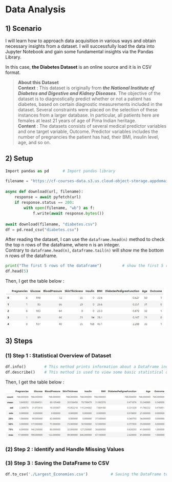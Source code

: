 # Data Analysis
## 1) Scenario
I will learn how to approach data acquisition in various ways and obtain necessary insights from a dataset.
I will successfully load the data into Jupyter Notebook and gain some fundamental insights via the Pandas Library.

In this case, **the Diabetes Dataset** is an online source and it is in CSV format.

> **About this Dataset**    
**Context** : This dataset is originally from ***the National Institute of Diabetes and Digestive and Kidney Diseases***. The objective of the dataset is to diagnostically predict whether or not a patient has diabetes, based on certain diagnostic measurements included in the dataset. Several constraints were placed on the selection of these instances from a larger database. In particular, all patients here are females at least 21 years of age of Pima Indian heritage.    
**Content** : The datasets consists of several medical predictor variables and one target variable, Outcome. Predictor variables includes the number of pregnancies the patient has had, their BMI, insulin level, age, and so on.
> 
## 2) Setup
```python
Import pandas as pd      # Import pandas library
```
```python
filename = "https://cf-courses-data.s3.us.cloud-object-storage.appdomain.cloud/IBMDeveloperSkillsNetwork-PY0101EN-SkillsNetwork/labs/Module%205/data/diabetes.csv"

async def download(url, filename):
    response = await pyfetch(url)
    if response.status == 200:
        with open(filename, "wb") as f:
            f.write(await response.bytes())

await download(filename, "diabetes.csv")
df = pd.read_csv("diabetes.csv")
```
After reading the dataset, I can use the `dataframe.head(n)` method to check the top n rows of the dataframe, where n is an integer.    
Contrary to `dataframe.head(n)`, `dataframe.tail(n)` will show me the bottom n rows of the dataframe.
```python
print("The first 5 rows of the dataframe")         # show the first 5 rows using dataframe.head() method
df.head(5)
```
Then, I get the table below :

![table1](https://github.com/Atikers/Images/blob/main/Project%20%232%20-%20image(1).jpg)

## 3) Steps
### (1) Step 1 : Statistical Overview of Dataset
```python
df.info()        # This method prints information about a DataFrame including the index dtype and columns, non-null values and memory usage.
df.describe()    # This method is used to view some basic statistical details like percentile, mean, standard deviation, etc. of a data frame or a series of numeric values.
```
Then, I get the table below :

![table2](https://github.com/Atikers/Images/blob/main/Project%20%232%20-%20image(2).jpg)


### (2) Step 2 : Identify and Handle Missing Values


### (3) Step 3 : Saving the DataFrame to CSV
```python
df.to_csv('./Largest_Economies.csv')          # Saving the DataFrame to a CSV file named "Largest_Economies.csv"
